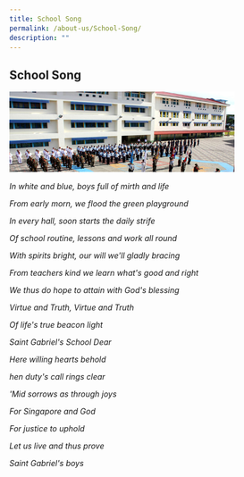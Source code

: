 ```yaml
---
title: School Song
permalink: /about-us/School-Song/
description: ""
---
```

## School Song


<img src="/images/schoolsong.jpeg" style= "width: 80%;  align = center">

<br>

_In white and blue, boys full of mirth and life_
	
_From early morn, we flood the green playground_

_In every hall, soon starts the daily strife_

_Of school routine, lessons and work all round_

_With spirits bright, our will we'll gladly bracing_

_From teachers kind we learn what's good and right_

_We thus do hope to attain with God's blessing_

_Virtue and Truth, Virtue and Truth_

_Of life's true beacon light_

_Saint Gabriel's School Dear_

_Here willing hearts behold_

_hen duty's call rings clear_

_'Mid sorrows as through joys_

_For Singapore and God_

_For justice to uphold_

_Let us live and thus prove_

_Saint Gabriel's boys_